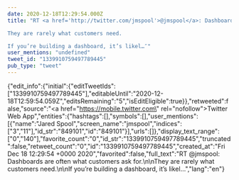 ```yaml
---
date: 2020-12-18T12:29:54.000Z
title: "RT <a href='http://twitter.com/jmspool'>@jmspool</a>: Dashboards are often what customers ask for.

They are rarely what customers need.

If you’re building a dashboard, it’s likel…″"
user_mentions: "undefined"
tweet_id: "1339910759497789445"
pub_type: "tweet"
---
```

{"edit_info":{"initial":{"editTweetIds":["1339910759497789445"],"editableUntil":"2020-12-18T12:59:54.059Z","editsRemaining":"5","isEditEligible":true}},"retweeted":false,"source":"<a href=\"https://mobile.twitter.com\" rel=\"nofollow\">Twitter Web App</a>","entities":{"hashtags":[],"symbols":[],"user_mentions":[{"name":"Jared Spool","screen_name":"jmspool","indices":["3","11"],"id_str":"849101","id":"849101"}],"urls":[]},"display_text_range":["0","140"],"favorite_count":"0","id_str":"1339910759497789445","truncated":false,"retweet_count":"0","id":"1339910759497789445","created_at":"Fri Dec 18 12:29:54 +0000 2020","favorited":false,"full_text":"RT @jmspool: Dashboards are often what customers ask for.\n\nThey are rarely what customers need.\n\nIf you’re building a dashboard, it’s likel…","lang":"en"}
